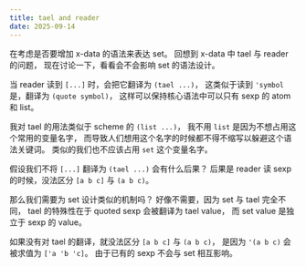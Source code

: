 ```yaml
---
title: tael and reader
date: 2025-09-14
---
```


在考虑是否要增加 x-data 的语法来表达 set。
回想到 x-data 中 tael 与 reader 的问题，
现在讨论一下，看看会不会影响 set 的语法设计。

当 reader 读到 `[...]` 时，会把它翻译为 `(tael ...)`，
这类似于读到 `'symbol` 是，翻译为 `(quote symbol)`，
这样可以保持核心语法中可以只有 sexp 的 atom 和 list。

我对 tael 的用法类似于 scheme 的 `(list ...)`，
我不用 `list` 是因为不想占用这个常用的变量名字，
而导致人们想用这个名字的时候都不得不缩写以躲避这个语法关键词。
类似的我们也不应该占用 `set` 这个变量名字。

假设我们不将 `[...]` 翻译为 `(tael ...)` 会有什么后果？
后果是 reader 读 sexp 的时候，没法区分 `[a b c]` 与 `(a b c)`。

那么我们需要为 set 设计类似的机制吗？
好像不需要，因为 set 与 tael 完全不同，
tael 的特殊性在于 quoted sexp 会被翻译为 tael value，
而 set value 是独立于 sexp 的 value。

如果没有对 tael 的翻译，就没法区分 `[a b c]` 与 `(a b c)`，
是因为 `'(a b c)` 会被求值为 `['a 'b 'c]`。
由于已有的 sexp 不会与 set 相互影响。
